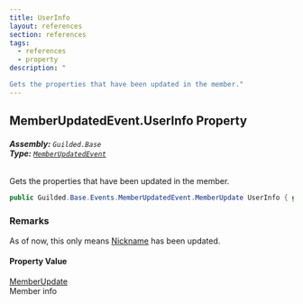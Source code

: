 ```yaml
---
title: UserInfo
layout: references
section: references
tags:
  - references
  - property
description: "

Gets the properties that have been updated in the member."
---
```


## MemberUpdatedEvent.UserInfo Property
###### **Assembly:** `Guilded.Base`<br/>**Type:** [`MemberUpdatedEvent`](MemberUpdatedEvent.md 'Guilded.Base.Events.MemberUpdatedEvent')

Gets the properties that have been updated in the member.

```csharp
public Guilded.Base.Events.MemberUpdatedEvent.MemberUpdate UserInfo { get; }
```

### Remarks
  
As of now, this only means [Nickname](MemberUpdatedEvent.MemberUpdate.Nickname.md 'Guilded.Base.Events.MemberUpdatedEvent.MemberUpdate.Nickname') has been updated.

#### Property Value
[MemberUpdate](MemberUpdatedEvent.MemberUpdate.md 'Guilded.Base.Events.MemberUpdatedEvent.MemberUpdate')  
Member info